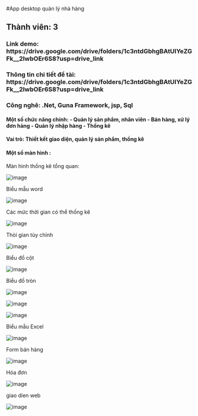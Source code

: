#App desktop quản lý nhà hàng
<h2> Thành viên: 3 </h2>
<h3> Link demo: https://drive.google.com/drive/folders/1c3ntdGbhgBAtUIYeZGFk__2IwbOEr6S8?usp=drive_link  </h3>
<h3> Thông tin chi tiết đề tài: https://drive.google.com/drive/folders/1c3ntdGbhgBAtUIYeZGFk__2IwbOEr6S8?usp=drive_link </h3>
<h3> Công nghê: .Net, Guna Framework, jsp, Sql </h3>
 <h4> Một số chức năng chính: 
 - Quản lý sản phẩm, nhân viên
 - Bán hàng, xử lý đơn hàng
 - Quản lý nhập hàng
 - Thống kê 
 </h4>
 <h4>Vai trò: Thiết kết giao diện, quản lý sản phẩm, thống kê </h4>
 <h4> Một số màn hình :</h4>
 <p>Màn hình thống kê tổng quan: </p>
 
![image](https://github.com/Draken1509/Draken1509-QL_NhaHang_Desktop/assets/86176263/4794c161-cd14-47b0-bbd7-240f45a0d793)

 <p>Biểu mẫu word </p>
 
![image](https://github.com/Draken1509/Draken1509-QL_NhaHang_Desktop/assets/86176263/0c6c8654-4699-41d0-bd47-44f08246f3f8)

<p> Các mức thời gian có thể thống kê</p>

![image](https://github.com/Draken1509/Draken1509-QL_NhaHang_Desktop/assets/86176263/d0919a8e-2bed-4375-8f12-8faf22572840)

<p>Thòi gian tùy chỉnh </p>

![image](https://github.com/Draken1509/Draken1509-QL_NhaHang_Desktop/assets/86176263/33ba5d0e-b816-4f16-85bd-35c8c598c2b3)

<p> Biểu đồ cột </p>

![image](https://github.com/Draken1509/Draken1509-QL_NhaHang_Desktop/assets/86176263/c5fbd6e1-e9c7-4a8c-9e23-095f25f17816)

<p> Biểu đồ tròn </p>

![image](https://github.com/Draken1509/Draken1509-QL_NhaHang_Desktop/assets/86176263/ddecc813-f40a-4b6f-9ff5-b823831bdf1a)

![image](https://github.com/Draken1509/Draken1509-QL_NhaHang_Desktop/assets/86176263/b36df10e-b107-45f4-90b3-706f80f8318f)

![image](https://github.com/Draken1509/Draken1509-QL_NhaHang_Desktop/assets/86176263/ea9c0bc4-43bf-428d-9a43-f1a1f4f40201)

<p> Biểu mẫu Excel </p>

![image](https://github.com/Draken1509/Draken1509-QL_NhaHang_Desktop/assets/86176263/29b7e2d7-8738-4bf3-a6a7-36470402de06)


<p> Form bán hàng </p>

![image](https://github.com/Draken1509/Draken1509-QL_NhaHang_Desktop/assets/86176263/4e520938-1018-4b02-9dc3-31e44c35f994)

<p> Hóa đơn </p>

![image](https://github.com/Draken1509/Draken1509-QL_NhaHang_Desktop/assets/86176263/8e5e5edf-a42b-4081-b781-83b2d2dddf1a)

<p>giao dien web</p>

![image](https://github.com/Draken1509/Draken1509-QL_NhaHang_Desktop/assets/86176263/21bce13e-0533-4fa9-a1fb-3668d877583d)






     

